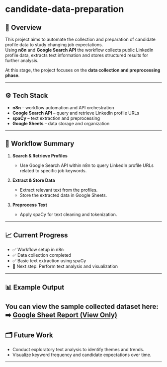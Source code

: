# candidate-data-preparation

## 📘 Overview
This project aims to automate the collection and preparation of candidate profile data to study changing job expectations.  
Using **n8n** and **Google Search API** the workflow collects public LinkedIn profile data, extracts text information and stores structured results for further analysis.

At this stage, the project focuses on the **data collection and preprocessing phase**.

---

## ⚙️ Tech Stack
- **n8n** – workflow automation and API orchestration  
- **Google Search API** – query and retrieve LinkedIn profile URLs  
- **spaCy** – text extraction and preprocessing  
- **Google Sheets** – data storage and organization  

---

## 🚀 Workflow Summary
1. **Search & Retrieve Profiles**  
   - Use Google Search API within n8n to query LinkedIn profile URLs related to specific job keywords.  

2. **Extract & Store Data**  
   - Extract relevant text from the profiles.  
   - Store the extracted data in Google Sheets.  

3. **Preprocess Text**  
   - Apply spaCy for text cleaning and tokenization.  

---

## 📈 Current Progress
- ✅ Workflow setup in n8n  
- ✅ Data collection completed  
- ✅ Basic text extraction using spaCy  
- 🔄 Next step: Perform text analysis and visualization  

---

## 📊 Example Output
You can view the sample collected dataset here:  
➡️ [Google Sheet Report (View Only)](https://drive.google.com/file/d/17tgcTyapAp6Ogu1hOH5LUaDrVaIDFcS_/view?usp=sharing)
---

## 🗂️ Future Work
- Conduct exploratory text analysis to identify themes and trends.  
- Visualize keyword frequency and candidate expectations over time.  

---
